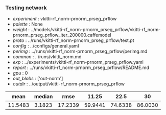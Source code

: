 ### Testing network
- *experiment* : vkitti-rf_norm-prnorm_prseg_prflow
- *palette* : None
- *weight* : ../models/vkitti-rf_norm-prnorm_prseg_prflow/vkitti-rf_norm-prnorm_prseg_prflow_iter_200000.caffemodel
- *proto* : ../runs/vkitti-rf_norm-prnorm_prseg_prflow/test.pt
- *config* : ../configs/general.yaml
- *perimg* : ../runs/vkitti-rf_norm-prnorm_prseg_prflow/perimg.md
- *common* : ../runs/vkitti_norm.md
- *exp* : ../experiments/vkitti-rf_norm-prnorm_prseg_prflow.yaml
- *report* : ../runs/vkitti-rf_norm-prnorm_prseg_prflow/README.md
- *gpu* : 0
- *out_blobs* : ['out-norm']
- *outdir* : ../output/vkitti-rf_norm-prnorm_prseg_prflow

mean | median | rmse | 11.25 | 22.5 | 30
---- | ------ | ---- | ----- | ---- | --
11.5483 | 3.1823 | 17.2339 | 59.9441 | 74.6338 | 86.0030
